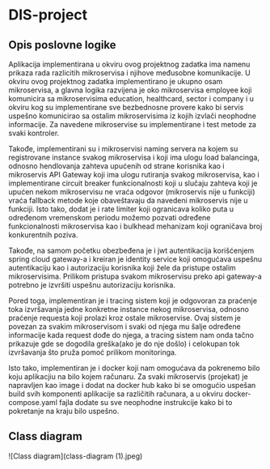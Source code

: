 # DIS-project
## Opis poslovne logike
Aplikacija implementirana u okviru ovog projektnog zadatka ima namenu prikaza rada razlicitih mikroservisa i njihove međusobne komunikacije. U okviru ovog projektnog zadatka implementirano je ukupno osam mikroservisa, a glavna logika razvijena je oko mikroservisa employee koji komunicira sa mikroservisima education, healthcard, sector i company i u okviru kog su implementirane sve bezbednosne provere kako bi servis uspešno komunicirao sa ostalim mikroservisima iz kojih izvlači
neophodne informacije. Za navedene mikroservise su implementirane i test metode za svaki kontroler.

Takođe, implementirani su i mikroservisi naming servera na kojem su registrovane instance svakog mikroservisa i koji ima ulogu load balancinga,
odnosno hendlovanja zahteva upućenih od strane korisnika kao i mikroservis API Gateway koji ima ulogu rutiranja svakog mikroservisa, kao i implementirane
circuit breaker funkcionalnosti koji u slučaju zahteva koji je upućen nekom mikroservisu ne vraća odgovor (mikroservis nije u funkciji) vraća fallback metode koje obaveštavaju da navedeni mikroservis nije u funkciji. Isto tako, dodat je i rate limiter koji ogranicava koliko puta u određenom vremenskom periodu 
možemo pozvati određene funkcionalnosti mikroservisa kao i bulkhead mehanizam koji ograničava broj konkurentnih poziva. 

Takođe, na samom početku obezbeđena je i jwt autentikacija korišćenjem spring cloud gateway-a i kreiran je identity service koji omogućava uspešnu autentikaciju kao i autorizaciju korisnika koji žele da pristupe ostalim mikroservisima. Prilikom pristupa svakom mikroservisu preko api gateway-a potrebno je izvršiti uspešnu autorizaciju korisnika. 

Pored toga, implementiran je i tracing sistem koji je odgovoran za praćenje toka izvršavanja jedne konkretne instance nekog mikroservisa, odnosno praćenje requesta koji prolazi kroz ostale mikroservise. Ovaj sistem je povezan za svakim mikroservisom i svaki od njega mu šalje određene informacije kada request dođe do njega, a tracing sistem nam onda tačno prikazuje gde se dogodila greška(ako je do nje došlo) i celokupan tok izvršavanja što pruža pomoć prilikom monitoringa.

Isto tako, implementiran je i docker koji nam omogućava da pokrenemo bilo koju aplikacjiu na bilo kojem računaru. Za svaki mikroservis (projekat) je napravljen kao image i dodat na docker hub kako bi se omogućio uspešan build svih komponenti aplikacije sa različitih računara, a u okviru docker-compose.yaml fajla dodate su sve neophodne instrukcije kako bi to pokretanje na kraju bilo uspešno.

## Class diagram
![Class diagram](class-diagram (1).jpeg)

